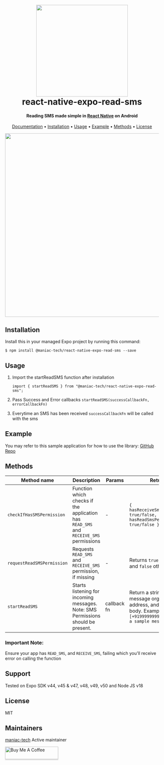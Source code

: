 
<h1 align="center">
  <br>
  <a href="https://maniac-tech.com/expo-read-sms/" alt="Markdownify" width="200">
    <img src="https://maniac-tech.com/images/expo-read-sms.png" height="300px">
  </a>
  <br>
  react-native-expo-read-sms
  <br>
</h1>

<h4 align="center">Reading SMS made simple in <a href="https://reactnative.dev/" target="_blank">React Native</a> on Android</h4>

<p align="center">
  <a href="https://react-native-expo-read-sms.vercel.app/docs/category/getting-started">Documentation</a> •
  <a href="#installation">Installation</a> •
  <a href="#usage">Usage</a> •
  <a href="#example">Example</a> •
  <a href="#methods">Methods</a> •
  <a href="#license">License</a>
</p>

<img src="https://maniac-tech.com/expo-read-sms/static/images/code.png" height="600px">

## Installation

Install this in your managed Expo project by running this command:

`$ npm install @maniac-tech/react-native-expo-read-sms --save`

## Usage

1. Import the startReadSMS function after installation

	`import { startReadSMS } from "@maniac-tech/react-native-expo-read-sms";`

2. Pass Success and Error callbacks
	`startReadSMS(successCallbackFn, errorCallbackFn)`

3. Everytime an SMS has been received `successCallbackFn` will be called with the sms

## Example

You may refer to this sample application for how to use the library: [GitHub Repo](https://github.com/maniac-tech/ExpoReadSMS-TestApp)

## Methods
| Method name | Description | Params | Returns |
|-------------|-------------|--------|---------|
| `checkIfHasSMSPermission` | Function which checks if the application has `READ_SMS` and `RECEIVE_SMS` permissions | - | ```{ hasReceiveSmsPermission: true/false, hasReadSmsPermission: true/false }``` |
| `requestReadSMSPermission` | Requests `READ_SMS` and `RECEIVE_SMS` permission, if missing | - | Returns `true` if granted, and `false` otherwise |
| `startReadSMS` | Starts listening for incoming messages. Note: SMS Permissions should be present. | callback fn | Return a string with message orginating address, and message body. Example: `[+919999999999, this is a sample message body]` |


### Important Note:
Ensure your app has `READ_SMS`, and `RECEIVE_SMS`, failing which you'll receive error on calling the function

## Support
Tested on Expo SDK v44, v45 & v47, v48, v49, v50 and Node JS v18

## License
MIT

## Maintainers
[maniac-tech](https://github.com/maniac-tech/) Active maintainer

<a href="https://buymeacoffee.com/maniac_tech" target="_blank"><img src="https://www.buymeacoffee.com/assets/img/custom_images/purple_img.png" alt="Buy Me A Coffee" style="height: 41px !important;width: 174px !important;box-shadow: 0px 3px 2px 0px rgba(190, 190, 190, 0.5) !important;-webkit-box-shadow: 0px 3px 2px 0px rgba(190, 190, 190, 0.5) !important;" ></a>